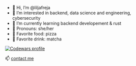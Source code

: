 - 👋 Hi, I’m @liljafreja
- 👀 I’m interested in backend, data science and engineering, cybersecurity
- 🌱 I’m currently learning backend developement & rust
- 🌸 Pronouns: she/her
- 🍕 Favorite food: pizza
- 🍵 Favorite drink: matcha



[![Codewars profile](https://www.codewars.com/users/liljafreja/badges/large)](https://www.codewars.com/users/liljafreja)

📫 [contact me](https://www.linkedin.com/in/liljafreja/)
<!---
liljafreja/liljafreja is a ✨ special ✨ repository because its `README.md` (this file) appears on your GitHub profile.
You can click the Preview link to take a look at your changes.
--->
